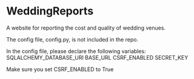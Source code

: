 WeddingReports
==============

A website for reporting the cost and quality of wedding venues.

The config file, config.py, is not included in the repo.

In the config file, please declare the following variables:
SQLALCHEMY_DATABASE_URI
BASE_URL
CSRF_ENABLED
SECRET_KEY

Make sure you set CSRF_ENABLED to True
